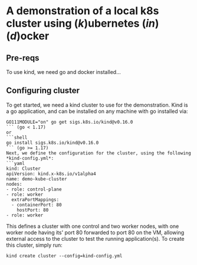 # A demonstration of a local k8s cluster using (*k*)ubernetes (*in*) (*d*)ocker

## Pre-reqs
To use kind, we need go and docker installed...

## Configuring cluster
To get started, we need a kind cluster to use for the demonstration. Kind is a go application, and can be installed on any machine with go installed via:  
```shell
GO111MODULE="on" go get sigs.k8s.io/kind@v0.16.0
``` (go < 1.17)  
or  
```shell
go install sigs.k8s.io/kind@v0.16.0
``` (go >= 1.17)  
Next, we define the configuration for the cluster, using the following *kind-config.yml*:  
```yaml
kind: Cluster
apiVersion: kind.x-k8s.io/v1alpha4
name: demo-kube-cluster
nodes:
- role: control-plane
- role: worker
  extraPortMappings:
  - containerPort: 80
    hostPort: 80
- role: worker
```
This defines a cluster with one control and two worker nodes, with one worker node having its' port 80 forwarded to port 80 on the VM, allowing external access to the cluster to test the running application(s).
To create this cluster, simply run:  
```shell
kind create cluster --config=kind-config.yml
```

